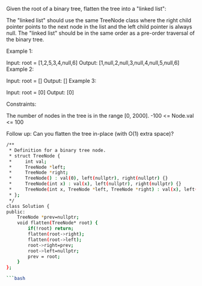  
Given the root of a binary tree, flatten the tree into a "linked list":

The "linked list" should use the same TreeNode class where the right child pointer points to the next node in the list and the left child pointer is always null.
The "linked list" should be in the same order as a pre-order traversal of the binary tree.
 

Example 1:


Input: root = [1,2,5,3,4,null,6]
Output: [1,null,2,null,3,null,4,null,5,null,6]
Example 2:

Input: root = []
Output: []
Example 3:

Input: root = [0]
Output: [0]
 

Constraints:

The number of nodes in the tree is in the range [0, 2000].
-100 <= Node.val <= 100
 

Follow up: Can you flatten the tree in-place (with O(1) extra space)?

```bash
/**
 * Definition for a binary tree node.
 * struct TreeNode {
 *     int val;
 *     TreeNode *left;
 *     TreeNode *right;
 *     TreeNode() : val(0), left(nullptr), right(nullptr) {}
 *     TreeNode(int x) : val(x), left(nullptr), right(nullptr) {}
 *     TreeNode(int x, TreeNode *left, TreeNode *right) : val(x), left(left), right(right) {}
 * };
 */
class Solution {
public:
    TreeNode *prev=nullptr;
    void flatten(TreeNode* root) {
        if(!root) return;
        flatten(root->right);
        flatten(root->left);
        root->right=prev;
        root->left=nullptr;
        prev = root;
    }
};

```bash
